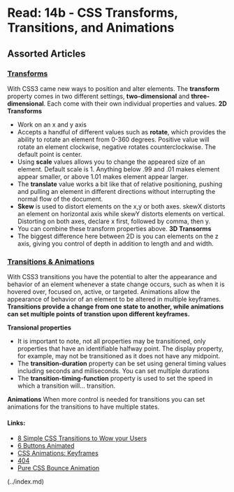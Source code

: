 # Read: 14b - CSS Transforms, Transitions, and Animations

## Assorted Articles

### [Transforms](https://learn.shayhowe.com/advanced-html-css/css-transforms/)

With CSS3 came new ways to position and alter elements. The **transform** property comes in two different settings, **two-dimensional** and **three-dimensional**. Each come with their own individual properties and values. 
**2D Transforms**
- Work on an x and y axis
- Accepts a handful of different values such as **rotate**, which provides the ability to rotate an element from 0-360 degrees. Positive value will rotate an element clockwise, negative rotates counterclockwise. The default point is center.
- Using **scale** values allows you to change the appeared size of an element. Default scale is 1. Anything below .99 and .01 makes element appear smaller, or above 1.01 makes element appear larger. 
- The **translate** value works a bit like that of relative positioning, pushing and pulling an element in different directions without interrupting the normal flow of the document. 
- **Skew** is used to distort elements on the x,y or both axes. skewX distorts an element on horizontal axis while skewY distorts elements on vertical. Distorting on both axes, declare x first, followed by comma, then y.
- You can combine these transform properties above. 
**3D Transorms**
- The biggest difference here between 2D is you can elements on the z axis, giving you control of depth in addition to length and and width. 

### [Transitions & Animations](https://learn.shayhowe.com/advanced-html-css/transitions-animations/)

With CSS3 transitions you have the potential to alter the appearance and behavior of an element whenever a state change occurs, such as when it is hovered over, focused on, active, or targeted. 
Animations allow the appearance of behavior of an element to be altered in multiple keyframes. 
**Transitions provide a change from one state to another, while animations can set multiple points of transtion upon different keyframes.**

**Transional properties**
- It is important to note, not all properties may be transitioned, only properties that have an identifiable halfway point. The display property, for example, may not be transitioned as it does not have any midpoint. 
- The **transition-duration** property can be set using general timing values including seconds and miliseconds. You can set multiple durations
- The **transition-timing-function** property is used to set the speed in which a transition will... transition. 

**Animations**
When more control is needed for transitions you can set animations for the transitions to have multiple states. 

#### Links:
- [8 Simple CSS Transitions to Wow your Users](https://www.webdesignerdepot.com/2014/05/8-simple-css3-transitions-that-will-wow-your-users/)
- [6 Buttons Animated](https://codepen.io/retyui/pen/ByoaXV)
- [CSS Animations: Keyframes](https://codepen.io/akshaychauhan/pen/oAfae)
- [404](https://codepen.io/kieranfivestars/pen/MYdQxX)
- [Pure CSS Bounce Animation](https://codepen.io/dp_lewis/pen/gCfBv)

 (../index.md)